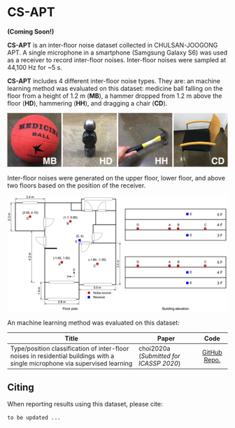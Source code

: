# CS-APT

**(Coming Soon!)**

**CS-APT** is an inter-floor noise dataset collected in CHULSAN-JOOGONG APT. A single microphone in a smartphone (Samgsung Galaxy S6) was used as a receiver to record inter-floor noises. Inter-floor noises were sampled at 44,100 Hz for ~5 s.

**CS-APT** includes 4 different inter-floor noise types. They are: an machine learning method was evaluated on this dataset: medicine ball falling on the floor from a height of 1.2 m (**MB**), a hammer dropped from 1.2 m above the floor (**HD**), hammering (**HH**), and dragging a chair (**CD**).

![](https://github.com/yodacatmeow/indoor-noise/blob/master/indoor-noise-set/CS-APT/figure/noise_type_v0.png)

Inter-floor noises were generated on the upper floor, lower floor, and above two floors based on the position of the receiver.

![](https://github.com/yodacatmeow/indoor-noise/blob/master/indoor-noise-set/CS-APT/figure/cs-apt-size_v4.png)

An machine learning method was evaluated on this dataset:

| Title                                                        | Paper                                   |                             Code                             |
| ------------------------------------------------------------ | --------------------------------------- | :----------------------------------------------------------: |
| Type/position classification of inter-floor noises in residential buildings with a single microphone via supervised learning | choi2020a (*Submitted for ICASSP 2020*) | [GitHub Repo.]( https://github.com/yodacatmeow/indoor-noise/tree/master/inter-floor-noise-classification) |



## Citing

When reporting results using this dataset, please cite:

```
to be updated ...
```

